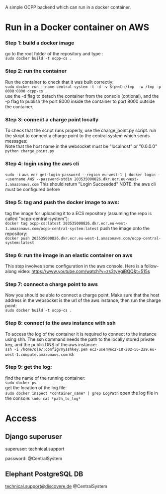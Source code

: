 A simple OCPP backend which can run in a docker container.

# Run in a Docker container on AWS

### Step 1: build a docker image
go to the root folder of the repository and type : \
`sudo docker build -t ocpp-cs .`

### Step 2: run the container
Run the container to check that it was built correctly: \
`sudo docker run --name central-system -t -d -v $(pwd):/tmp  -w /tmp -p 8000:8000 ocpp-cs` \
use the -d flag to detach the container from the console (optional), and the -p flag to publish the port 8000 inside 
the container to port 8000 outside the container.

### Step 3: connect a charge point locally
To check that the script runs properly, use the charge_point.py script.
run the skript to connect a charge point to the central system which sends messages: \
Note that the host name in the websocket must be "localhost" or "0.0.0.0"
`python charge_point.py`

### Step 4: login using the aws cli
`sudo -i`
`aws ecr get-login-password --region eu-west-1 | docker login --username AWS --password-stdin 203535000826.dkr.ecr.eu-west-1.amazonaws.com`
This should return "Login Succeeded"
NOTE: the aws cli must be configured before

### Step 5: tag and push the docker image to aws:
tag the image for uploading it to a ECS repository (assuming the repo is called "ocpp-central-system"): \
`docker tag ocpp-cs:latest 203535000826.dkr.ecr.eu-west-1.amazonaws.com/ocpp-central-system:latest`
push the image onto the repository: \
`docker push 203535000826.dkr.ecr.eu-west-1.amazonaws.com/ocpp-central-system:latest`

### Step 6: run the image in an elastic container on aws
This step involves some configuration in the aws console. Here is a follow-along video:
https://www.youtube.com/watch?v=zs3tyVgiBQQ&t=515s

### Step 7: connect a charge point to aws
Now you should be able to connect a charge point.
Make sure that the host address in the websocket is the url of the
aws instance, then run the charge point: \
`sudo docker build -t ocpp-cs .`

### Step 8: connect to the aws instance with ssh
To access the log of the container it is required to connect to the instance
using shh. The ssh command needs the path to the locally stored private key,
and the public DNS of the aws instance: \
`ssh -i /home/ole/.config/mysshkey.pem ec2-user@ec2-18-202-56-229.eu-west-1.compute.amazonaws.com`
va
### Step 9: get the log:
find the name of the running container: \
`sudo docker ps` \
get the location of the log file: \
`sudo docker inspect *container_name* | grep LogPath`
open the log file in the console:
`sudo cat *path_to_log*`


# Access
## Django superuser
superuser: technical.support

password: @CentralSystem

## Elephant PostgreSQL DB
technical.support@discovere.de
@CentralSystem
